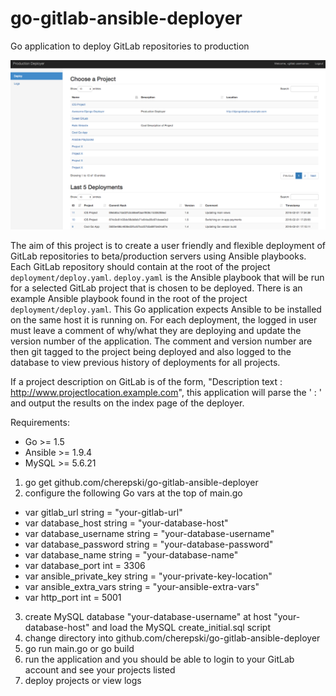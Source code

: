 # go-gitlab-ansible-deployer
Go application to deploy GitLab repositories to production

![alt tag](https://raw.githubusercontent.com/cherepski/go-gitlab-ansible-deployer/master/readme_screenshot.png)

The aim of this project is to create a user friendly and flexible deployment of GitLab repositories to beta/production servers using Ansible playbooks.  Each GitLab repository should contain at the root of the project ```deployment/deploy.yaml```.  ```deploy.yaml``` is the Ansible playbook that will be run for a selected GitLab project that is chosen to be deployed.  There is an example Ansible playbook found in the root of the project ```deployment/deploy.yaml```.  This Go application expects Ansible to be installed on the same host it is running on.  For each deployment, the logged in user must leave a comment of why/what they are deploying and update the version number of the application.  The comment and version number are then git tagged to the project being deployed and also logged to the database to view previous history of deployments for all projects.

If a project description on GitLab is of the form, "Description text : http://www.projectlocation.example.com", this application will parse the ' : ' and output the results on the index page of the deployer.

Requirements:
- Go >= 1.5
- Ansible >= 1.9.4
- MySQL >= 5.6.21

1. go get github.com/cherepski/go-gitlab-ansible-deployer
2. configure the following Go vars at the top of main.go
  - var gitlab_url string = "your-gitlab-url"
  - var database_host string = "your-database-host"
  - var database_username string = "your-database-username"
  - var database_password string = "your-database-password"
  - var database_name string = "your-database-name"
  - var database_port int = 3306
  - var ansible_private_key string = "your-private-key-location"
  - var ansible_extra_vars string = "your-ansible-extra-vars"
  - var http_port int = 5001
3. create MySQL database "your-database-username" at host "your-database-host" and load the MySQL create_initial.sql script
4. change directory into github.com/cherepski/go-gitlab-ansible-deployer
5. go run main.go or go build
5. run the application and you should be able to login to your GitLab account and see your projects listed
6. deploy projects or view logs
